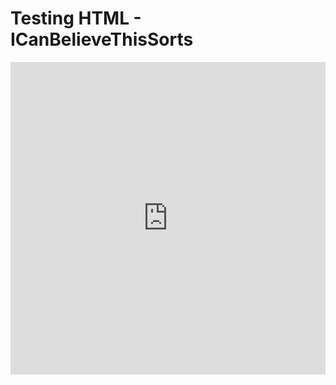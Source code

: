 Testing HTML - ICanBelieveThisSorts
===================================
<iframe height="500" style="width: 100%;" scrolling="no" title="Untitled" src="https://codepen.io/elcarmon/embed/ZErQXZx?default-tab=result&theme-id=light" frameborder="no" loading="lazy" allowtransparency="true" allowfullscreen="true">
  See the Pen <a href="https://codepen.io/elcarmon/pen/ZErQXZx">
  Untitled</a> by Emiliano Carmona (<a href="https://codepen.io/elcarmon">@elcarmon</a>)
  on <a href="https://codepen.io">CodePen</a>.
</iframe>